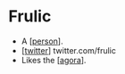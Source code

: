 # Frulic

- A [[person]].
- [[twitter]] twitter.com/frulic
- Likes the [[agora]].


[//begin]: # "Autogenerated link references for markdown compatibility"
[person]: person "Person"
[twitter]: twitter "Twitter"
[agora]: agora "Agora"
[//end]: # "Autogenerated link references"